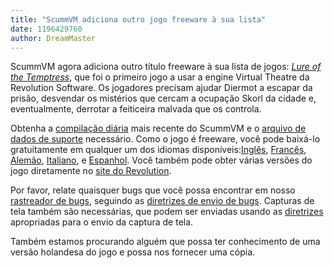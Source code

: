 ```yaml
---
title: "ScummVM adiciona outro jogo freeware à sua lista"
date: 1196429760
author: DreamMaster
---
```


ScummVM agora adiciona outro título freeware à sua lista de jogos: [*Lure of the Temptress*](http://wiki.scummvm.org/index.php/Lure_of_the_Temptress), que foi o primeiro jogo a usar a engine Virtual Theatre da Revolution Software. Os jogadores precisam ajudar Diermot a escapar da prisão, desvendar os mistérios que cercam a ocupação Skorl da cidade e, eventualmente, derrotar a feiticeira malvada que os controla.

Obtenha a [compilação diária](/downloads/#daily) mais recente do ScummVM e o [arquivo de dados de suporte](https://github.com/scummvm/scummvm/raw/master/dists/engine-data/lure.dat) necessário. Como o jogo é freeware, você pode baixá-lo gratuitamente em qualquer um dos idiomas disponíveis:[Inglês](/frs/extras/Lure%20of%20the%20Temptress/lure-1.0.zip), [Francês](/frs/extras/Lure%20of%20the%20Temptress/lure-fr-1.0.zip), [Alemão](/frs/extras/Lure%20of%20the%20Temptress/lure-de-1.0.zip), [Italiano](/frs/extras/Lure%20of%20the%20Temptress/lure-it-1.0.zip), e [Espanhol](/frs/extras/Lure%20of%20the%20Temptress/lure-es-1.0.zip). Você também pode obter várias versões do jogo diretamente no [site do Revolution](http://www.revolution.co.uk/_display.php?id=10).

Por favor, relate quaisquer bugs que você possa encontrar em nosso [rastreador de bugs](http://bugs.scummvm.org/), seguindo as [diretrizes de envio de bugs](/faq/#question.report-bugs). Capturas de tela também são necessárias, que podem ser enviadas usando as [diretrizes](http://wiki.scummvm.org/index.php/Screenshots) apropriadas para o envio da captura de tela.

Também estamos procurando alguém que possa ter conhecimento de uma versão holandesa do jogo e possa nos fornecer uma cópia.
